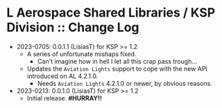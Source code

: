 # L Aerospace Shared Libraries / KSP Division :: Change Log

* 2023-0705: 0.0.1.1 (LisiasT) for KSP >= 1.2
	+ A series of unfortunate mishaps fixed.
		- Can't imagine how in hell I let all this crap pass trough…
	+ Updates the `Aviation Lights` support to cope with the new API introduced on AL 4.2.1.0.
		- Needs `Aviation Lights` 4.2.1.0 or newer, by obvious reasons.
* 2023-0213: 0.0.1.0 (LisiasT) for KSP >= 1.2
	+ Initial release. **#HURRAY!!**
